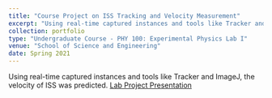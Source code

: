 ```yaml
---
title: "Course Project on ISS Tracking and Velocity Measurement"
excerpt: "Using real-time captured instances and tools like Tracker and ImageJ, the velocity of ISS was predicted."
collection: portfolio
type: "Undergraduate Course - PHY 100: Experimental Physics Lab I"
venue: "School of Science and Engineering"
date: Spring 2021
---
```


Using real-time captured instances and tools like Tracker and ImageJ, the velocity of ISS was predicted. [Lab Project Presentation](https://docs.google.com/presentation/d/1pRJkmKrW58HRmD6d7lM3M2KF-GXX7kJb/edit?usp=sharing&ouid=111485208043544286491&rtpof=true&sd=true)
